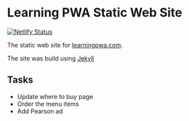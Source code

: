 # Learning PWA Static Web Site

[![Netlify Status](https://api.netlify.com/api/v1/badges/8734ec22-e3dc-42f9-b78c-3e9a19472d87/deploy-status)](https://app.netlify.com/sites/pwalearn/deploys)

The static web site for [learningpwa.com](https://learningpwa.com).

The site was build using [Jekyll](https://jekyllrb.com/)

## Tasks

+ Update where to buy page
+ Order the menu items
+ Add Pearson ad
